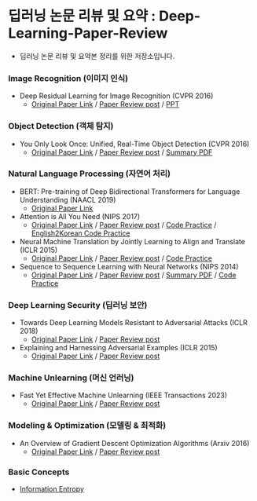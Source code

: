 # 딥러닝 논문 리뷰 및 요약 : Deep-Learning-Paper-Review

* 딥러닝 논문 리뷰 및 요약본 정리를 위한 저장소입니다.

### Image Recognition (이미지 인식)
* Deep Residual Learning for Image Recognition (CVPR 2016)
    * [Original Paper Link](https://arxiv.org/abs/1512.03385) / [Paper Review post](https://songsite123.tistory.com/62) / [PPT](https://github.com/Song-Joo-Young/Deep-Learning-Paper-Review/blob/main/PPT/ResNet%20Paper%20Review.pdf)
      
### Object Detection (객체 탐지)
* You Only Look Once: Unified, Real-Time Object Detection (CVPR 2016)
    * [Original Paper Link](https://arxiv.org/abs/1506.02640) / [Paper Review post](https://songsite123.tistory.com/64) / [Summary PDF](https://github.com/Song-Joo-Young/Deep-Learning-Paper-Review/blob/main/Summary%20PDF/Summary__You_Only_Look_Once__Unified__Real_Time_Object_Detection__CVPR_2016.pdf)

### Natural Language Processing (자연어 처리)
* BERT: Pre-training of Deep Bidirectional Transformers for Language Understanding (NAACL 2019)
     * [Original Paper Link](https://arxiv.org/pdf/1810.04805.pdf)
* Attention is All You Need (NIPS 2017)
    * [Original Paper Link](https://arxiv.org/pdf/1706.03762.pdf) / [Paper Review post](https://songsite123.tistory.com/76) / [Code Practice]() / [English2Korean Code Practice](https://github.com/Song-Joo-Young/Deep-Learning-Paper-Review/blob/main/Code%20Practice/Attention_is_All_You_Need_Tutorial_(English_to_Korean).ipynb)
* Neural Machine Translation by Jointly Learning to Align and Translate (ICLR 2015)
    * [Original Paper Link](https://arxiv.org/pdf/1409.0473.pdf) / [Paper Review post](https://songsite123.tistory.com/75) / [Code Practice](https://github.com/Song-Joo-Young/Deep-Learning-Paper-Review/blob/main/Code%20Practice/Neural_Machine_Translation_by_Jointly_Learning_to_Align_and_Translate.ipynb)
* Sequence to Sequence Learning with Neural Networks (NIPS 2014)
    * [Original Paper Link](https://arxiv.org/pdf/1409.3215.pdf) / [Paper Review post](https://songsite123.tistory.com/74) / [Summary PDF](https://github.com/Song-Joo-Young/Deep-Learning-Paper-Review/blob/main/Summary%20PDF/Summary__Sequence_to_Sequence_Learning_with_Neural_Networks__2014_NIPS_.pdf) / [Code Practice](https://github.com/Song-Joo-Young/Deep-Learning-Paper-Review/blob/main/Code%20Practice/Sequence_to_Sequence_Learning_with_Neural_Networks.ipynb)

### Deep Learning Security (딥러닝 보안)
* Towards Deep Learning Models Resistant to Adversarial Attacks (ICLR 2018)
   * [Original Paper Link](https://arxiv.org/abs/1706.06083) / [Paper Review post](https://songsite123.tistory.com/79) 
* Explaining and Harnessing Adversarial Examples (ICLR 2015)
   * [Original Paper Link](https://arxiv.org/abs/1412.6572) / [Paper Review post](https://songsite123.tistory.com/78)
 
### Machine Unlearning (머신 언러닝)
* Fast Yet Effective Machine Unlearning (IEEE Transactions 2023)
   * [Original Paper Link](https://arxiv.org/abs/2111.08947) / [Paper Review post](https://songsite123.tistory.com/80) 
     
### Modeling & Optimization (모델링 & 최적화)
* An Overview of Gradient Descent Optimization Algorithms (Arxiv 2016)
    * [Original Paper Link](https://arxiv.org/pdf/1609.04747.pdf) / [Paper Review post](https://songsite123.tistory.com/73)
 
### Basic Concepts
* [Information Entropy](https://songsite123.tistory.com/65)    
